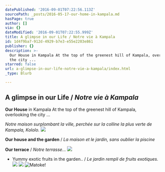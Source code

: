 ```yaml
---
datePublished: '2016-09-01T07:22:56.113Z'
sourcePath: _posts/2016-05-17-our-home-in-kampala.md
hasPage: true
author: []
via: {}
dateModified: '2016-09-01T07:22:55.999Z'
title: A glimpse in our Life / Notre vie à Kampala
id: 1d4f9ba7-912d-4929-b7e3-e55e2203e861
publisher: {}
description: >-
  Our House in Kampala At the top of the greenest hill of Kampala, overlooking
  the city ...
starred: false
url: a-glimpse-in-our-life-notre-vie-a-kampala/index.html
_type: Blurb

---
```

## A glimpse in our Life / _Notre vie à Kampala_

**Our House** in Kampala At the top of the greenest hill of Kampala, overlooking the city ...

_Notre maison surplombant la ville, perchée sur la colline la plus verte de Kampala, Kololo._
![](https://the-grid-user-content.s3-us-west-2.amazonaws.com/2c90fd7c-6a78-4c90-a9d8-c00ffba8c59f.jpg)

**Our house and the garden** / _La maison et le jardin, sans oublier la piscine_

**Our terrace** / _Notre terrasse..._
![](https://the-grid-user-content.s3-us-west-2.amazonaws.com/5a4b7762-9949-44c8-98e5-4dad05cde992.jpg)

* Yummy exotic fruits in the garden.. / _Le jardin rempli de fruits exotiques._
![](https://the-grid-user-content.s3-us-west-2.amazonaws.com/11b881f9-31b6-47a1-a0a6-638dfd43676d.jpg)
![](https://the-grid-user-content.s3-us-west-2.amazonaws.com/04781002-14ee-4c9e-bbdc-250e4475e2a3.jpg)
![Matoke!](https://the-grid-user-content.s3-us-west-2.amazonaws.com/1703e4d9-670c-4078-b779-e0bdf4af8d74.jpg)